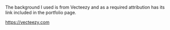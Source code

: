 The background I used is from Vecteezy and as a required attribution has its link included in the portfolio page.

https://vecteezy.com
